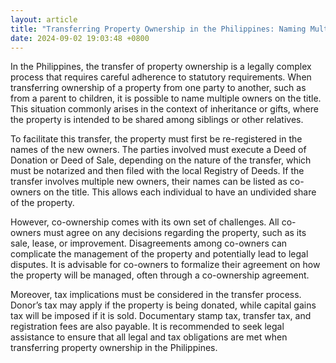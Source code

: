 ```yaml
---
layout: article
title: "Transferring Property Ownership in the Philippines: Naming Multiple Owners"
date: 2024-09-02 19:03:48 +0800
---
```


<p>In the Philippines, the transfer of property ownership is a legally complex process that requires careful adherence to statutory requirements. When transferring ownership of a property from one party to another, such as from a parent to children, it is possible to name multiple owners on the title. This situation commonly arises in the context of inheritance or gifts, where the property is intended to be shared among siblings or other relatives.</p><p>To facilitate this transfer, the property must first be re-registered in the names of the new owners. The parties involved must execute a Deed of Donation or Deed of Sale, depending on the nature of the transfer, which must be notarized and then filed with the local Registry of Deeds. If the transfer involves multiple new owners, their names can be listed as co-owners on the title. This allows each individual to have an undivided share of the property.</p><p>However, co-ownership comes with its own set of challenges. All co-owners must agree on any decisions regarding the property, such as its sale, lease, or improvement. Disagreements among co-owners can complicate the management of the property and potentially lead to legal disputes. It is advisable for co-owners to formalize their agreement on how the property will be managed, often through a co-ownership agreement.</p><p>Moreover, tax implications must be considered in the transfer process. Donor’s tax may apply if the property is being donated, while capital gains tax will be imposed if it is sold. Documentary stamp tax, transfer tax, and registration fees are also payable. It is recommended to seek legal assistance to ensure that all legal and tax obligations are met when transferring property ownership in the Philippines.</p>